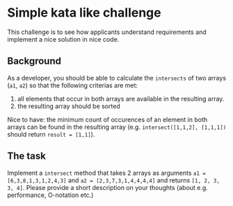 # Simple kata like challenge

This challenge is to see how applicants understand requirements and implement a nice solution in nice code.

## Background

As a developer, you should be able to calculate the `intersects` of two arrays (`a1`, `a2`) so that the following criterias are met:
  1. all elements that occur in both arrays are available in the resulting array.
  2. the resulting array should be sorted
  
Nice to have:
the minimum count of occurences of an element in both arrays can be found in the resulting array (e.g. `intersect([1,1,2], [1,1,1])` should return `result = [1,1]`).

## The task

Implement a `intersect` method that takes 2 arrays as arguments `a1 = [6,3,8,1,3,1,2,4,3]` and `a2 = [2,3,7,3,1,4,4,4,4]` and returns `[1, 2, 3, 3, 4]`.
Please provide a short description on your thoughts (about e.g. performance, O-notation etc.)
